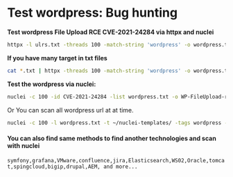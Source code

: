 #                     Test wordpress: Bug hunting

**Test wordpress File Upload RCE CVE-2021-24284 via httpx and nuclei**
```bash
httpx -l ulrs.txt -threads 100 -match-string 'wordpress' -o wordpress.txt
```
**If you have many target in txt files**
```bash
cat *.txt | httpx -threads 100 -match-string 'wordpress' -o wordpress.txt
```

**Test the wordpress via nuclei:**
```bash
nuclei -c 100 -id CVE-2021-24284 -list wordpress.txt -o WP-FileUpload-results.txt
```
Or You can scan all wordpress url at at time.
```bash
nuclei -c 100 -l wordpress.txt -t ~/nuclei-templates/ -tags wordpress -o wp-result.txt
```

#### You can also find same methods to find another technologies and scan with nuclei
```symfony,grafana,VMware,confluence,jira,Elasticsearch,WS02,Oracle,tomcat,spingcloud,bigip,drupal,AEM, and more...```
